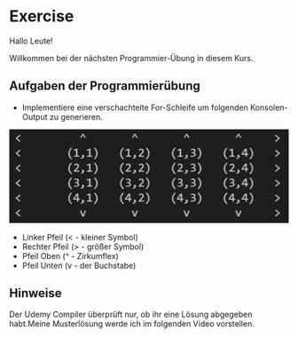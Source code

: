 # Exercise

Hallo Leute!

Willkommen bei der nächsten Programmier-Übung in diesem Kurs.

## Aufgaben der Programmierübung

- Implementiere eine verschachtelte For-Schleife um folgenden Konsolen-Output zu generieren.

![alt text](./../../media/exercise4.png)

- Linker Pfeil (< - kleiner Symbol)
- Rechter Pfeil (> - größer Symbol)
- Pfeil Oben (^ - Zirkumflex)
- Pfeil Unten (v - der Buchstabe)

## Hinweise

Der Udemy Compiler überprüft nur, ob ihr eine Lösung abgegeben habt.Meine Musterlösung werde ich im folgenden Video vorstellen.
